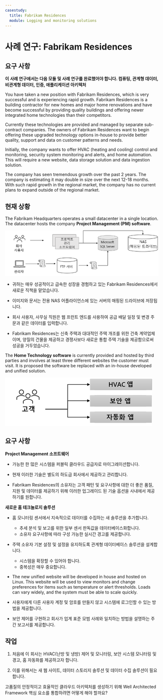 ```yaml
---
casestudy:
  title: Fabrikam Residences
  module: Logging and monitoring solutions
---
```

# <a name="case-study-fabrikam-residences"></a>사례 연구: Fabrikam Residences

## <a name="requirements"></a>요구 사항

**이 사례 연구에서는 다음 모듈 및 사례 연구를 완료했어야 합니다.  컴퓨팅, 관계형 데이터, 비관계형 데이터, 인증, 애플리케이션 아키텍처**

You have taken a new position with Fabrikam Residences, which is very successful and is experiencing rapid growth. Fabrikam Residences is a building contractor for new homes and major home renovations and have become successful by providing quality buildings and offering newer integrated home technologies than their competitors.  

Currently these technologies are provided and managed by separate sub-contract companies. The owners of Fabrikam Residences want to begin offering these upgraded technology options in-house to provide better quality, support and data on customer patterns and needs. 
 
Initially, the company wants to offer HVAC (heating and cooling) control and monitoring, security system monitoring and alerts, and home automation. This will require a new website, data storage solution and data ingestion solution.

The company has seen tremendous growth over the past 2 years. The company is estimating it may double in size over the next 12-18 months. With such rapid growth in the regional market, the company has no current plans to expand outside of the regional market.

## <a name="current-situation"></a>현재 상황

The Fabrikam Headquarters operates a small datacenter in a single location. The datacenter hosts the company <bpt id="p1">**</bpt>Project Management (PM) software<ept id="p1">**</ept>.

![Project Management 소프트웨어 아키텍처](media/fabrikam.png)

- 귀하는 매우 성공적이고 급속한 성장을 경험하고 있는 Fabrikam Residences에서 새로운 직책을 맡았습니다.  

- 이미지와 문서는 전용 NAS 어플라이언스에 있는 서버의 매핑된 드라이브에 저장됩니다.

- 회사 사용자, 사무실 직원은 웹 프런트 엔드를 사용하여 공급 배달 일정 및 변경 주문과 같은 데이터를 입력합니다.

-   Fabrikam Residences는 신축 주택과 대대적인 주택 개조를 위한 건축 계약업체이며, 양질의 건물을 제공하고 경쟁사보다 새로운 통합 주택 기술을 제공함으로써 성공을 거두었습니다.

The <bpt id="p1">**</bpt>Home Technology software<ept id="p1">**</ept> is currently provided and hosted by third parties and involves at least three different websites the customer must visit.  It is proposed the software be replaced with an in-house developed and unified solution.

![HVAC, 보안 및 자동화 앱 다이어그램](media/software.png)

## <a name="requirements"></a>요구 사항 

**Project Management 소프트웨어**

- 가능한 한 많은 시스템을 퍼블릭 클라우드 공급자로 마이그레이션합니다.

- 현재 이러한 기술은 별도의 하도급 회사에서 제공하고 관리합니다.

- Fabrikam Residences의 소유자는 고객 패턴 및 요구사항에 대한 더 좋은 품질, 지원 및 데이터를 제공하기 위해 이러한 업그레이드 된 기술 옵션을 사내에서 제공하기를 원합니다.

**새로운 홈 테크놀로지 솔루션**

- 홈 모니터링 센서에서 지속적으로 데이터를 수집하는 새 솔루션을 추가합니다.
  - 추세 분석 및 보고를 위한 일부 센서 판독값을 데이터베이스화합니다.
  - 소유자 요구사항에 따라 구성 가능한 실시간 경고를 제공합니다.
  
- 주택 소유자 기본 설정 및 설정을 유지하도록 관계형 데이터베이스 솔루션을 설계합니다.
  - 시스템을 확장할 수 있어야 합니다.
  - 중복성은 매우 중요합니다.
  
- The new unified website will be developed in house and hosted on Linux.  This website will be used to view monitors and change preferences for items such as temperature or alert thresholds. Loads can vary widely, and the system must be able to scale quickly.

-   사용자에게 다른 사용자 계정 및 암호를 만들지 않고 시스템에 로그인할 수 있는 방법을 제공합니다.

- 보안 제어를 구현하고 회사가 업계 표준 모범 사례와 일치하는 방법을 설명하는 주간 보고서를 제공합니다.

## <a name="tasks"></a>작업 

1. 처음에 이 회사는 HVAC(난방 및 냉방) 제어 및 모니터링, 보안 시스템 모니터링 및 경고, 홈 자동화를 제공하고자 합니다.

2. 이를 위해서는 새 웹 사이트, 데이터 스토리지 솔루션 및 데이터 수집 솔루션이 필요합니다.

고품질의 안정적이고 효율적인 클라우드 아키텍처를 생성하기 위해 Well Architected Framework 핵심 요소를 통합하려면 어떻게 해야 할까요?

